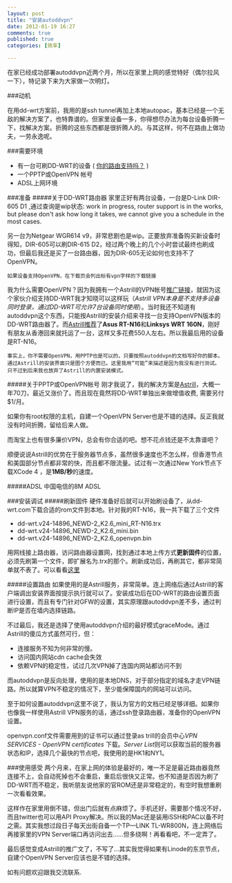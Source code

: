 ```yaml
---
layout: post
title: "安装autoddvpn"
date: 2012-01-19 16:27
comments: true
published: true
categories: [效率]

---
```


在家已经成功部署autoddvpn近两个月，所以在家里上网的感觉特好（偶尔拉风一下），特记录下来为大家做一次明灯。

###动机

在用dd-wrt方案前，我用的是ssh tunnel再加上本地autopac，基本已经是一个无敌的解决方案了，也特靠谱的。但家里设备一多，你得想尽办法为每台设备折腾一下，找解决方案。折腾的这些东西都是很折腾人的。与其这样，何不在路由上做功夫，一劳永逸呢。

###需要环境
* 有一台可刷DD-WRT的设备 ( [你的路由支持吗？](http://dd-wrt.com/site/support/router-database) )
* 一个PPTP或OpenVPN 帐号
* ADSL上网环境

###准备
#####关于DD-WRT路由器
家里正好有两台设备，一台是D-Link DIR-605 D1 ,通过查询是wip状态:
	work in progress, router support is in the works, but please don't ask how long it takes, we cannot give you a schedule in the most cases.

另一台为Netgear WGR614 v9，非常悲剧也是wip。正要放弃准备购买新设备时得知，DIR-605可以刷DIR-615 D2，经过两个晚上的几个小时尝试最终也刷成功，但最后我还是买了一台路由器，因为DIR-605无论如何也支持不了OpenVPN。

	如果设备支持OpenVPN，在下载页会列出标有vpn字样的下载链接

我为什么需要OpenVPN？因为我拥有一个Astrill的VPN帐号[推广链接][1]，就因为这个家伙介绍支持DD-WRT我才知晓可以这样玩（*Astrill VPN本身是不支持多设备同时登录，通过DD-WRT可允许7台设备同时使用*）。当时我还不知道有autoddvpn这个东西，只能按Astrill的安装介绍来寻找一台支持OpenVPN版本的DD-WRT路由器了。而[Astrill推荐](https://www.astrill.com/knowledge-base/52/What-Router-for-OpenVPN.html)了**Asus RT-N16**和**Linksys WRT 160N**，刚好有朋友从香港回来就托运了一台，这样又多花费550人左右。所以我最后用的设备是RT-N16。

	事实上，你不需要OpenVPN，用PPTP也是可以的，只要按照autoddvpn的文档写好你的脚本。通过Astrill的安装界面只是图个方便而已。这里我用“可能”来描述是因为我没有进行测试。只不过到后来我也放弃了Astrill的内置安装模式。

#####关于PPTP或OpenVPN帐号
刚才我说了，我的解决方案是[Astrill][1]，大概一年70刀，最近又涨价了。而且现在竟然将DD-WRT单独出来做增值收费, 需要另付 $1/月。

如果你有root权限的主机，自建一个OpenVPN Server也是不错的选择。反正我就没有时间折腾，留给后来人做。

而淘宝上也有很多廉价VPN，总会有你合适的吧。想不花点钱还是不太靠谱吧？

顺便说说Astrill的优势在于服务器节点多，虽然很多速度也不怎么样，但香港节点和美国部分节点都非常的快，而且都不限流量。试过有一次通过New York节点下载XCode 4 ，是**1MB/秒**的速度。

#####ADSL
中国电信的8M ADSL

###安装调试
#####刷新固件
硬件准备好后就可以开始刷设备了，从dd-wrt.com下载合适的rom文件到本地。针对我的RT-N16，我一共下载了三个文件

* dd-wrt.v24-14896_NEWD-2_K2.6_mini_RT-N16.trx
* dd-wrt.v24-14896_NEWD-2_K2.6_mini.bin
* dd-wrt.v24-14896_NEWD-2_K2.6_openvpn.bin

用网线接上路由器，访问路由器设置网，找到通过本地上传方式**更新固件**的位置，必须先刷第一个文件，即扩展名为.trx的那个。刷新成功后，再刷其它，都非常简单就不表了。可以看看[这里](http://www.dd-wrt.com/wiki/index.php/Asus_RT-N16)

#####设置路由
如果使用的是Astrill服务，非常简单。连上网络后通过Astrill的客户端调出安装界面按提示执行就可以了。安装成功后在DD-WRT的路由设置页面进行设置，而且有专门针对GFW的设置，其实原理跟autoddvpn差不多，通过判断IP是否在墙内选择链路。

不过最后，我还是选择了使用autoddvpn介绍的最好模式graceMode。通过Astrill的傻瓜方式虽然可行，但：

* 连接服务不知为何非常的慢。
* 访问国内网站cdn cache会失效
* 依赖VPN的稳定性，试过几次VPN掉了连国内网站都访问不到

而autoddvpn是反向处理，使用的是本地DNS，对于部分指定的域名才走VPN链路。所以就算VPN不稳定的情况下，至少能保障国内的网站可以访问。

至于如何设置autoddvpn这里不说了，我认为官方的文档已经足够详细。如果你也像我一样使用Astrill VPN服务的话，通过ssh登录路由器，准备你的OpenVPN设置。

openvpn.conf文件需要用到的证书可以通过登录as trill的会员中心*VPN SERVICES -  OpenVPN certificates* 下载。*Server List*则可以获取当前的服务器状态和IP，选择几个最快的节点吧，我使用的是HK1和NY1。

###使用感受
两个月来，在家上网的体验是最好的，唯一不足是最近路由器竟然连接不上，会自动死掉也不会重启，重启后很快又正常。也不知道是否因为刷了DD-WRT而不稳定，我听朋友说他家的官ROM还是非常稳定的，有空时我想重刷一次看看效果。

这样作在家里用倒不错，但出门后就有点麻烦了。手机还好，需要那个情况不好，而且twitter也可以用API Proxy解决。所以我的Mac还是装用iSSH和PAC以备不时之需。其实我想过段日子每天出街自备一个TP—LINK TL-WR800N，连上网络后再接家里的VPN Server端口再访问出去……但多绕啊！再看看吧，不一定弄了。

最后感觉变成Astrill的推广文了，不写了…其实我觉得如果有Linode的东京节点，自建个OpenVPN Server应该也是不错的选择。

如有问题欢迎跟我交流联系.


[1]: http://xcarshop.com "Astrill推广链接"